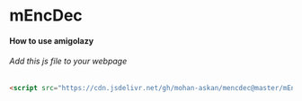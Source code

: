 # mEncDec

#### How to use amigolazy
 ###### Add this js file to your webpage
```html
<script src="https://cdn.jsdelivr.net/gh/mohan-askan/mencdec@master/mEncDec.js"></script>
```
